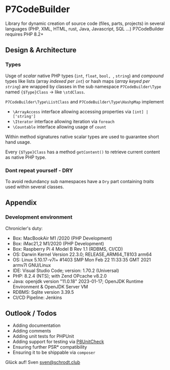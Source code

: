# P7CodeBuilder
Library for dynamic creation of source code (files, parts, projects) in several languages (PHP, XML, HTML, rust, Java, Javascript, SQL ...)
P7CodeBuilder requires PHP 8.2+


## Design & Architecture

### Types 

Usge of _scalar_ native PHP types (<code>int</code>, <code>float</code>, <code>bool, </code>, <code>string</code>) and _compound_ types like lists (array *indexed per <code>int</code>*) or hash maps
(*array keyed per <code>string</code>*) are wrapped by classes in the sub namespace <code>P7CodeBuilder\Type</code> named <code>{$Type}Class</code > -> like <code>\stdClass</code>.

<code>P7CodeBuilder\Type\ListClass</code> and <code>P7CodeBuilder\Type\HashpMap</code> implement 
- <code>\ArrayAccess</code> interface allowing accessing properties via <code>[int] | ['string']</code>
- <code>\Iterator</code> interface allowing iteration via <code>foreach</code>
- <code>\Countable</code> interface allowing usage of <code>count</code>

Within method signatures native scalar types are used to guarantee short hand usage.

Every <code>{$Type}Class</code > has a method <code>getContent()</code> to retrieve current content as native PHP type.

### Dont repeat yourself - DRY 

To avoid redundancy sub namespaces have a <code>Dry</code> part containing _traits_ used within several classes.



## Appendix

### Development environment 

 Chronicler's duty: 

 - Box: MacBookAir M1 /2020 (PHP Development)
 - Box: iMac21,2 M1/2020 (PHP Development)
 - Box: Raspberry Pi 4 Model B Rev 1.1 (RDBMS, CI/CD)
 - OS: Darwin Kernel Version 22.3.0; RELEASE_ARM64_T8103 arm64
 - OS: Linux 5.10.17-v7l+ #1403 SMP Mon Feb 22 11:33:35 GMT 2021 armv7l GNU/Linux
 - IDE: Visual Studio Code; version: 1.70.2 (Universal)
 - PHP: 8.2.4 (NTS); with Zend OPcache v8.2.0
 - Java: openjdk version "11.0.18" 2023-01-17; OpenJDK Runtime Environment  & OpenJDK Server VM
 - RDBMS: Sqlite version 3.39.5
 - CI/CD Pipeline: Jenkins 

## Outlook / Todos
 
- Adding documentation 
- Adding comments 
- Adding unit tests for PHPUnit 
- Adding support for testing via <a href="https://github.com/SchrodtSven/P8Unitcheck">P8UnitCheck</a>
- Ensuring further PSR* compatibility
- Ensuring it to be shippable via <code>composer</code>


 Glück auf! 
 Sven <sven@schrodt.club>